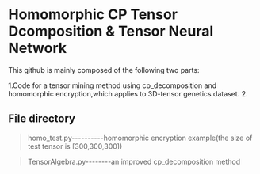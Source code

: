 # Homomorphic CP Tensor Dcomposition & Tensor Neural Network 

This github is mainly composed of the following two parts:

1.Code for a tensor mining method using cp_decomposition and homomorphic encryption,which applies to 3D-tensor genetics dataset.
2.

## File directory
>homo_test.py----------homomorphic encryption example(the size of test tensor is [300,300,300])

>TensorAlgebra.py--------an improved cp_decomposition method

